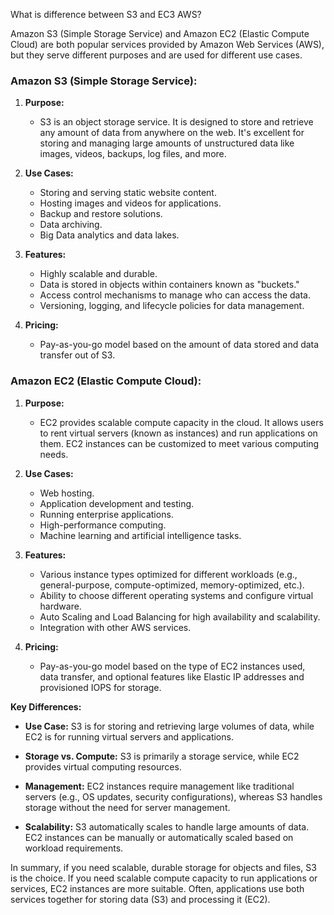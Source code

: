 What is difference between S3 and EC3 AWS?

Amazon S3 (Simple Storage Service) and Amazon EC2 (Elastic Compute Cloud) are both popular services provided by Amazon Web Services (AWS), but they serve different purposes and are used for different use cases.

### Amazon S3 (Simple Storage Service):

1. **Purpose:**
   - S3 is an object storage service. It is designed to store and retrieve any amount of data from anywhere on the web. It's excellent for storing and managing large amounts of unstructured data like images, videos, backups, log files, and more.
  
2. **Use Cases:**
   - Storing and serving static website content.
   - Hosting images and videos for applications.
   - Backup and restore solutions.
   - Data archiving.
   - Big Data analytics and data lakes.
  
3. **Features:**
   - Highly scalable and durable.
   - Data is stored in objects within containers known as "buckets."
   - Access control mechanisms to manage who can access the data.
   - Versioning, logging, and lifecycle policies for data management.
  
4. **Pricing:**
   - Pay-as-you-go model based on the amount of data stored and data transfer out of S3.

### Amazon EC2 (Elastic Compute Cloud):

1. **Purpose:**
   - EC2 provides scalable compute capacity in the cloud. It allows users to rent virtual servers (known as instances) and run applications on them. EC2 instances can be customized to meet various computing needs.
  
2. **Use Cases:**
   - Web hosting.
   - Application development and testing.
   - Running enterprise applications.
   - High-performance computing.
   - Machine learning and artificial intelligence tasks.
  
3. **Features:**
   - Various instance types optimized for different workloads (e.g., general-purpose, compute-optimized, memory-optimized, etc.).
   - Ability to choose different operating systems and configure virtual hardware.
   - Auto Scaling and Load Balancing for high availability and scalability.
   - Integration with other AWS services.
  
4. **Pricing:**
   - Pay-as-you-go model based on the type of EC2 instances used, data transfer, and optional features like Elastic IP addresses and provisioned IOPS for storage.

**Key Differences:**

- **Use Case:** S3 is for storing and retrieving large volumes of data, while EC2 is for running virtual servers and applications.

- **Storage vs. Compute:** S3 is primarily a storage service, while EC2 provides virtual computing resources.

- **Management:** EC2 instances require management like traditional servers (e.g., OS updates, security configurations), whereas S3 handles storage without the need for server management.

- **Scalability:** S3 automatically scales to handle large amounts of data. EC2 instances can be manually or automatically scaled based on workload requirements.

In summary, if you need scalable, durable storage for objects and files, S3 is the choice. If you need scalable compute capacity to run applications or services, EC2 instances are more suitable. Often, applications use both services together for storing data (S3) and processing it (EC2).